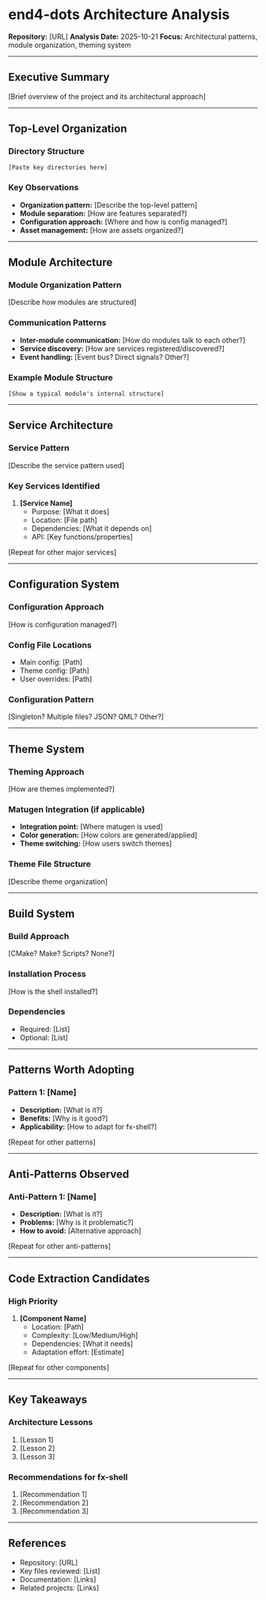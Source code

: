# end4-dots Architecture Analysis

**Repository:** [URL]
**Analysis Date:** 2025-10-21
**Focus:** Architectural patterns, module organization, theming system

---

## Executive Summary

[Brief overview of the project and its architectural approach]

---

## Top-Level Organization

### Directory Structure
```
[Paste key directories here]
```

### Key Observations
- **Organization pattern:** [Describe the top-level pattern]
- **Module separation:** [How are features separated?]
- **Configuration approach:** [Where and how is config managed?]
- **Asset management:** [How are assets organized?]

---

## Module Architecture

### Module Organization Pattern
[Describe how modules are structured]

### Communication Patterns
- **Inter-module communication:** [How do modules talk to each other?]
- **Service discovery:** [How are services registered/discovered?]
- **Event handling:** [Event bus? Direct signals? Other?]

### Example Module Structure
```
[Show a typical module's internal structure]
```

---

## Service Architecture

### Service Pattern
[Describe the service pattern used]

### Key Services Identified
1. **[Service Name]**
   - Purpose: [What it does]
   - Location: [File path]
   - Dependencies: [What it depends on]
   - API: [Key functions/properties]

[Repeat for other major services]

---

## Configuration System

### Configuration Approach
[How is configuration managed?]

### Config File Locations
- Main config: [Path]
- Theme config: [Path]
- User overrides: [Path]

### Configuration Pattern
[Singleton? Multiple files? JSON? QML? Other?]

---

## Theme System

### Theming Approach
[How are themes implemented?]

### Matugen Integration (if applicable)
- **Integration point:** [Where matugen is used]
- **Color generation:** [How colors are generated/applied]
- **Theme switching:** [How users switch themes]

### Theme File Structure
[Describe theme organization]

---

## Build System

### Build Approach
[CMake? Make? Scripts? None?]

### Installation Process
[How is the shell installed?]

### Dependencies
- Required: [List]
- Optional: [List]

---

## Patterns Worth Adopting

### Pattern 1: [Name]
- **Description:** [What is it?]
- **Benefits:** [Why is it good?]
- **Applicability:** [How to adapt for fx-shell?]

[Repeat for other patterns]

---

## Anti-Patterns Observed

### Anti-Pattern 1: [Name]
- **Description:** [What is it?]
- **Problems:** [Why is it problematic?]
- **How to avoid:** [Alternative approach]

[Repeat for other anti-patterns]

---

## Code Extraction Candidates

### High Priority
1. **[Component Name]**
   - Location: [Path]
   - Complexity: [Low/Medium/High]
   - Dependencies: [What it needs]
   - Adaptation effort: [Estimate]

[Repeat for other components]

---

## Key Takeaways

### Architecture Lessons
1. [Lesson 1]
2. [Lesson 2]
3. [Lesson 3]

### Recommendations for fx-shell
1. [Recommendation 1]
2. [Recommendation 2]
3. [Recommendation 3]

---

## References

- Repository: [URL]
- Key files reviewed: [List]
- Documentation: [Links]
- Related projects: [Links]
